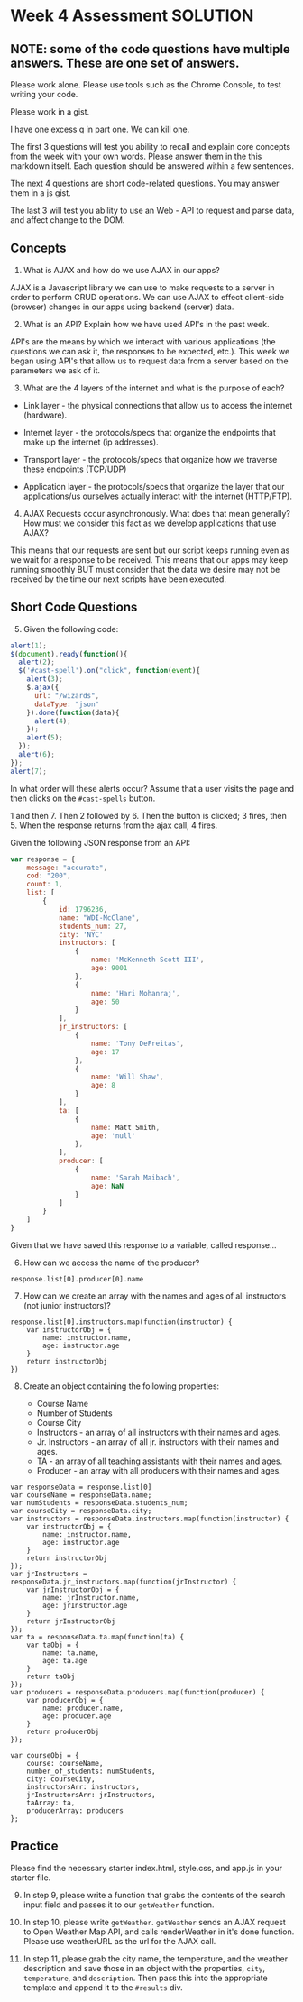 # Week 4 Assessment SOLUTION

## NOTE: some of the code questions have multiple answers.  These are one set of answers.  

Please work alone. Please use tools such as the Chrome Console, to test writing your code.

Please work in a gist.  

I have one excess q in part one.  We can kill one.  

The first 3 questions will test you ability to recall and explain core concepts from the week with your own words. Please answer them in the this markdown itself. Each question should be answered within a few sentences.    

The next 4 questions are short code-related questions.  You may answer them in a js gist.  

The last 3 will test you ability to use an Web - API to request and parse data, and affect change to the DOM.  

## Concepts

1) What is AJAX and how do we use AJAX in our apps?

<!-- Answer here -->
AJAX is a Javascript library we can use to make requests to a server in order to perform CRUD operations.  We can use AJAX to effect client-side (browser) changes in our apps using backend (server) data.  

2) What is an API?  Explain how we have used API's in the past week.

<!-- Answer here -->

API's are the means by which we interact with various applications (the questions we can ask it, the responses to be expected, etc.).  This week we began using API's that allow us to request data from a server based on the parameters we ask of it.  

3) What are the 4 layers of the internet and what is the purpose of each? 

* Link layer - the physical connections that allow us to access the internet (hardware).  

* Internet layer - the protocols/specs that organize the endpoints that make up the internet (ip addresses).  

* Transport layer - the protocols/specs that organize how we traverse these endpoints (TCP/UDP)

* Application layer - the protocols/specs that organize the layer that our applications/us ourselves actually interact with the internet (HTTP/FTP).

<!-- Answer here -->

4) AJAX Requests occur asynchronously.  What does that mean generally?  How must we consider this fact as we develop applications that use AJAX? 

This means that our requests are sent but our script keeps running even as we wait for a response to be received.  This means that our apps may keep running smoothly BUT must consider that the data we desire may not be received by the time our next scripts have been executed.   

## Short Code Questions

5) Given the following code: 

```js
alert(1);
$(document).ready(function(){
  alert(2);
  $('#cast-spell').on("click", function(event){
    alert(3);
    $.ajax({
      url: "/wizards",
      dataType: "json"
    }).done(function(data){
      alert(4);
    });
    alert(5);
  });
  alert(6);
});
alert(7);
```

In what order will these alerts occur?  Assume that a user visits the page and then clicks on the `#cast-spells` button.  

1 and then 7.  Then 2 followed by 6.  Then the button is clicked; 3 fires, then 5.  When the response returns from the ajax call, 4 fires.  

Given the following JSON response from an API:

```javascript
var response = {
	message: "accurate",
	cod: "200",
	count: 1,
	list: [
		{
			id: 1796236,
			name: "WDI-McClane",
			students_num: 27,
			city: 'NYC'
			instructors: [
				{
					name: 'McKenneth Scott III',
					age: 9001
				},
				{
					name: 'Hari Mohanraj',
					age: 50
				}
			],
			jr_instructors: [
				{
					name: 'Tony DeFreitas',
					age: 17
				},
				{
					name: 'Will Shaw',
					age: 8
				}
			],
			ta: [
				{
					name: Matt Smith,
					age: 'null'
				},
			],
			producer: [
				{
					name: 'Sarah Maibach',
					age: NaN
				}
			]
		}
	]
}

```

Given that we have saved this response to a variable, called response...

6) How can we access the name of the producer?

`response.list[0].producer[0].name`

7) How can we create an array with the names and ages of all instructors (not junior instructors)?
```
response.list[0].instructors.map(function(instructor) {
	var instructorObj = {
		name: instructor.name,
		age: instructor.age
	}
	return instructorObj
})
```

8) Create an object containing the following properties:
	
	* Course Name
	* Number of Students
	* Course City
	* Instructors - an array of all instructors with their names and ages.
	* Jr. Instructors - an array of all jr. instructors with their names and ages.
	* TA - an array of all teaching assistants with their names and ages.
	* Producer - an array with all producers with their names and ages. 
```
var responseData = response.list[0]
var courseName = responseData.name;
var numStudents = responseData.students_num;
var courseCity = responseData.city;
var instructors = responseData.instructors.map(function(instructor) {
	var instructorObj = {
		name: instructor.name,
		age: instructor.age
	}
	return instructorObj
});
var jrInstructors = responseData.jr_instructors.map(function(jrInstructor) {
	var jrInstructorObj = {
		name: jrInstructor.name,
		age: jrInstructor.age
	}
	return jrInstructorObj
});
var ta = responseData.ta.map(function(ta) {
	var taObj = {
		name: ta.name,
		age: ta.age
	}
	return taObj
});
var producers = responseData.producers.map(function(producer) {
	var producerObj = {
		name: producer.name,
		age: producer.age
	}
	return producerObj
});

var courseObj = {
	course: courseName,
	number_of_students: numStudents,
	city: courseCity,
	instructorsArr: instructors,
	jrInstructorsArr: jrInstructors,
	taArray: ta,
	producerArray: producers
};

```

## Practice

Please find the necessary starter index.html, style.css, and app.js in your starter file.  

9) In step 9, please write a function that grabs the contents of the search input field and passes it to our `getWeather` function.

10) In step 10, please write `getWeather`.  `getWeather` sends an AJAX request to Open Weather Map API, and calls renderWeather in it's done function.  Please use weatherURL as the url for the AJAX call.  

11) In step 11, please grab the city name, the temperature, and the weather description and save those in an object with the properties, `city`, `temperature`, and `description`.  Then pass this into the appropriate template and append it to the `#results` div.  

